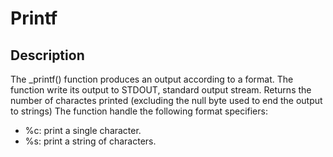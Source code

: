 # Printf
## Description
The _printf() function produces an output according to a format. The function write its output to STDOUT, standard output stream. Returns the number of charactes printed (excluding the null byte used to end the output to strings)
The function handle the following format specifiers:
- %c: print a single character.
- %s: print a string of characters.

